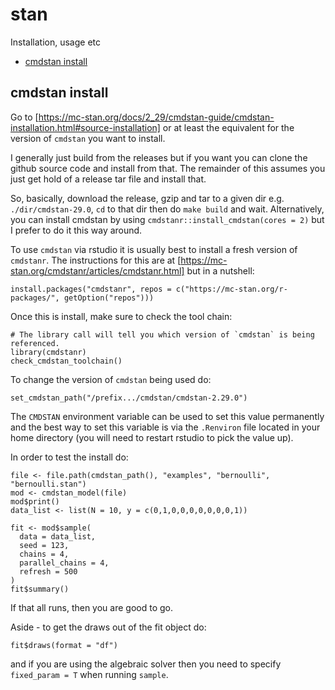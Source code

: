 # stan 

Installation, usage etc

- [cmdstan install](#cmdstan-install)

## cmdstan install

Go to [https://mc-stan.org/docs/2_29/cmdstan-guide/cmdstan-installation.html#source-installation] or at least the equivalent for the version of `cmdstan` you want to install.

I generally just build from the releases but if you want you can clone the github source code and install from that. 
The remainder of this assumes you just get hold of a release tar file and install that.

So, basically, download the release, gzip and tar to a given dir e.g. `./dir/cmdstan-29.0`, `cd` to that dir then do `make build` and wait.
Alternatively, you can install cmdstan by using `cmdstanr::install_cmdstan(cores = 2)` but I prefer to do it this way around.

To use `cmdstan` via rstudio it is usually best to install a fresh version of `cmdstanr`.
The instructions for this are at [https://mc-stan.org/cmdstanr/articles/cmdstanr.html] but in a nutshell:

```
install.packages("cmdstanr", repos = c("https://mc-stan.org/r-packages/", getOption("repos")))
```

Once this is install, make sure to check the tool chain:

```
# The library call will tell you which version of `cmdstan` is being referenced.
library(cmdstanr)
check_cmdstan_toolchain()
```

To change the version of `cmdstan` being used do:

```
set_cmdstan_path("/prefix.../cmdstan/cmdstan-2.29.0")
```

The `CMDSTAN` environment variable can be used to set this value permanently and the best way to set this variable is via the `.Renviron` file located in your home directory (you will need to restart rstudio to pick the value up).

In order to test the install do:

```
file <- file.path(cmdstan_path(), "examples", "bernoulli", "bernoulli.stan")
mod <- cmdstan_model(file)
mod$print()
data_list <- list(N = 10, y = c(0,1,0,0,0,0,0,0,0,1))

fit <- mod$sample(
  data = data_list, 
  seed = 123, 
  chains = 4, 
  parallel_chains = 4,
  refresh = 500
)
fit$summary()
```

If that all runs, then you are good to go.

Aside - to get the draws out of the fit object do:

```
fit$draws(format = "df")
```

and if you are using the algebraic solver then you need to specify `fixed_param = T` when running `sample`.
